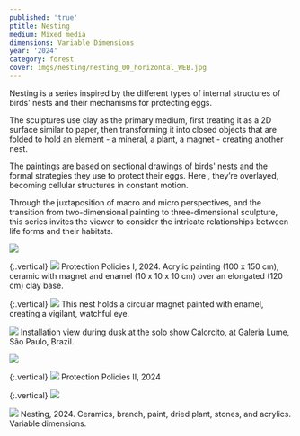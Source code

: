 ```yaml
---
published: 'true'
ptitle: Nesting
medium: Mixed media
dimensions: Variable Dimensions
year: '2024'
category: forest
cover: imgs/nesting/nesting_00_horizontal_WEB.jpg
---
```

Nesting is a series inspired by the different types of internal structures of birds' nests and their mechanisms for protecting eggs. 

The sculptures use clay as the primary medium, first treating it as a 2D surface similar to paper, then transforming it into closed objects that are folded to hold an element - a mineral, a plant, a magnet - creating another nest. 

The paintings are based on sectional drawings of birds' nests and the formal strategies they use to protect their eggs. Here , they’re overlayed, becoming cellular structures in constant motion. 

Through the juxtaposition of macro and micro perspectives, and the transition from two-dimensional painting to three-dimensional sculpture, this series invites the viewer to consider the intricate relationships between life forms and their habitats.

![]({{site.baseurl}}/imgs/nesting/estrategias_A_01_WEB.jpg)

{:.vertical}
![]({{site.baseurl}}/imgs/nesting/estrategias_A_03_WEB.jpg)
Protection Policies I, 2024. Acrylic painting (100 x 150 cm), ceramic with magnet and enamel (10 x 10 x 10 cm) over an elongated (120 cm) clay base.

{:.vertical}
![]({{site.baseurl}}/imgs/nesting/estrategias_A_02_WEB.jpg)
This nest holds a circular magnet painted with enamel, creating a vigilant, watchful eye. 

![]({{site.baseurl}}/imgs/nesting/estrategias_A_exhibitionviewdusk_WEB.jpg)
Installation view during dusk at the solo show Calorcito, at Galeria Lume, São Paulo, Brazil.

![]({{site.baseurl}}/imgs/nesting/estrategias_B_01_WEB.jpg)

{:.vertical}
![]({{site.baseurl}}/imgs/nesting/estrategias_B_03_WEB.jpg)
Protection Policies II, 2024

{:.vertical}
![]({{site.baseurl}}/imgs/nesting/estrategias_B_02_WEB.jpg)

![]({{site.baseurl}}/imgs/nesting/nesting_00_horizontal_WEB.jpg)
Nesting, 2024. Ceramics, branch, paint, dried plant, stones, and acrylics. Variable dimensions.
